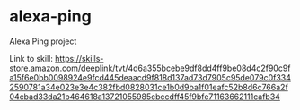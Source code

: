 # alexa-ping
Alexa Ping project

Link to skill: https://skills-store.amazon.com/deeplink/tvt/4d6a355bcebe9df8dd4ff9be08d4c2f90c9fa15f6e0bb0098924e9fcd445deaacd9f818d137ad73d7905c95de079c0f3342590781a34e023e3e4c382fbd0828031ce1b0d9ba1f01eafc52b8d6c766a2f04cbad33da21b464618a13721055985cbccdff45f9bfe71163662111cafb34
